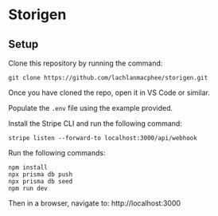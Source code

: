# Storigen

## Setup

Clone this repository by running the command:

`git clone https://github.com/lachlanmacphee/storigen.git`

Once you have cloned the repo, open it in VS Code or similar.

Populate the `.env` file using the example provided.

Install the Stripe CLI and run the following command:

```
stripe listen --forward-to localhost:3000/api/webhook
```

Run the following commands:

```
npm install
npx prisma db push
npx prisma db seed
npm run dev
```

Then in a browser, navigate to:
http://localhost:3000
